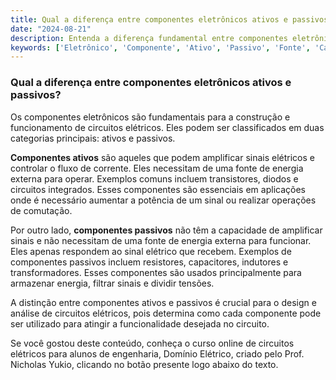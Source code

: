 ```yaml
---
title: Qual a diferença entre componentes eletrônicos ativos e passivos?
date: "2024-08-21"
description: Entenda a diferença fundamental entre componentes eletrônicos ativos e passivos no contexto de circuitos elétricos.
keywords: ['Eletrônico', 'Componente', 'Ativo', 'Passivo', 'Fonte', 'Capacitor', 'Transformador']
---
```


### Qual a diferença entre componentes eletrônicos ativos e passivos?

Os componentes eletrônicos são fundamentais para a construção e funcionamento de circuitos elétricos. Eles podem ser classificados em duas categorias principais: ativos e passivos. 

**Componentes ativos** são aqueles que podem amplificar sinais elétricos e controlar o fluxo de corrente. Eles necessitam de uma fonte de energia externa para operar. Exemplos comuns incluem transistores, diodos e circuitos integrados. Esses componentes são essenciais em aplicações onde é necessário aumentar a potência de um sinal ou realizar operações de comutação.

Por outro lado, **componentes passivos** não têm a capacidade de amplificar sinais e não necessitam de uma fonte de energia externa para funcionar. Eles apenas respondem ao sinal elétrico que recebem. Exemplos de componentes passivos incluem resistores, capacitores, indutores e transformadores. Esses componentes são usados principalmente para armazenar energia, filtrar sinais e dividir tensões.

A distinção entre componentes ativos e passivos é crucial para o design e análise de circuitos elétricos, pois determina como cada componente pode ser utilizado para atingir a funcionalidade desejada no circuito.

Se você gostou deste conteúdo, conheça o curso online de circuitos elétricos para alunos de engenharia, Domínio Elétrico, criado pelo Prof. Nicholas Yukio, clicando no botão presente logo abaixo do texto.